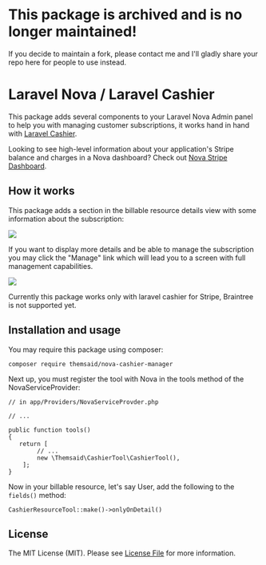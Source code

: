 # This package is archived and is no longer maintained!

If you decide to maintain a fork, please contact me and I'll gladly share your repo here for people to use instead.

# Laravel Nova / Laravel Cashier

This package adds several components to your Laravel Nova Admin panel to help you with managing customer subscriptions, it works hand
in hand with [Laravel Cashier](https://github.com/laravel/cashier).

Looking to see high-level information about your application's Stripe balance and charges in a Nova dashboard? Check out [Nova Stripe Dashboard](https://github.com/tightenco/nova-stripe).


## How it works

This package adds a section in the billable resource details view with some information about the subscription:

<img src="https://github.com/themsaid/nova-cashier-tool/blob/master/resource-tool.jpg?raw=true">

If you want to display more details and be able to manage the subscription you may click the "Manage" link which will lead you
to a screen with full management capabilities.

<img src="https://github.com/themsaid/nova-cashier-tool/blob/master/billable-screen.jpg?raw=true">

Currently this package works only with laravel cashier for Stripe, Braintree is not supported yet.

## Installation and usage

You may require this package using composer:

```
composer require themsaid/nova-cashier-manager
```

Next up, you must register the tool with Nova in the tools method of the NovaServiceProvider:

```
// in app/Providers/NovaServiceProvder.php

// ...

public function tools()
{
   return [
        // ...
        new \Themsaid\CashierTool\CashierTool(),
    ];
}
```

Now in your billable resource, let's say User, add the following to the `fields()` method:

```
CashierResourceTool::make()->onlyOnDetail()
```


## License

The MIT License (MIT). Please see [License File](LICENSE.md) for more information.
